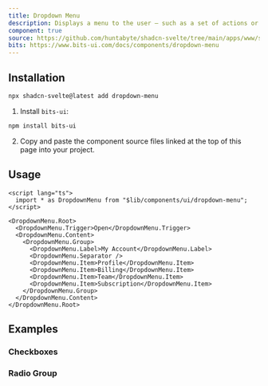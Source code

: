 ```yaml
---
title: Dropdown Menu
description: Displays a menu to the user — such as a set of actions or functions — triggered by a button.
component: true
source: https://github.com/huntabyte/shadcn-svelte/tree/main/apps/www/src/lib/registry/default/ui/dropdown-menu
bits: https://www.bits-ui.com/docs/components/dropdown-menu
---
```


<script>
    import { ComponentPreview, ManualInstall } from '$lib/components/docs'
</script>

<ComponentPreview name="dropdown-menu-demo">

<div />

</ComponentPreview>

## Installation

```bash
npx shadcn-svelte@latest add dropdown-menu
```

<ManualInstall>

1. Install `bits-ui`:

```bash
npm install bits-ui
```

2. Copy and paste the component source files linked at the top of this page into your project.

</ManualInstall>

## Usage

```svelte
<script lang="ts">
  import * as DropdownMenu from "$lib/components/ui/dropdown-menu";
</script>

<DropdownMenu.Root>
  <DropdownMenu.Trigger>Open</DropdownMenu.Trigger>
  <DropdownMenu.Content>
    <DropdownMenu.Group>
      <DropdownMenu.Label>My Account</DropdownMenu.Label>
      <DropdownMenu.Separator />
      <DropdownMenu.Item>Profile</DropdownMenu.Item>
      <DropdownMenu.Item>Billing</DropdownMenu.Item>
      <DropdownMenu.Item>Team</DropdownMenu.Item>
      <DropdownMenu.Item>Subscription</DropdownMenu.Item>
    </DropdownMenu.Group>
  </DropdownMenu.Content>
</DropdownMenu.Root>
```

## Examples

### Checkboxes

<ComponentPreview name="dropdown-menu-checkboxes">

<div />

</ComponentPreview>

### Radio Group

<ComponentPreview name="dropdown-menu-radio-group">

<div />

</ComponentPreview>
